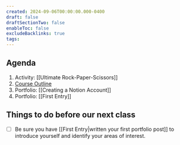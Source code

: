```yaml
---
created: 2024-09-06T00:00:00.000-0400
draft: false
draftSectionTwo: false
enableToc: false
excludeBacklinks: true
tags:
---
```

## Agenda
1. Activity: [[Ultimate Rock-Paper-Scissors]]
1. [Course Outline](https://drive.google.com/file/d/1uWps8Mk0a7KohiR-1P2B0QDOiw0gyL9o/view?usp=drive_link)
1. Portfolio: [[Creating a Notion Account]]
1. Portfolio: [[First Entry]]

## Things to do before our next class
- [ ] Be sure you have [[First Entry|written your first portfolio post]] to introduce yourself and identify your areas of interest.
